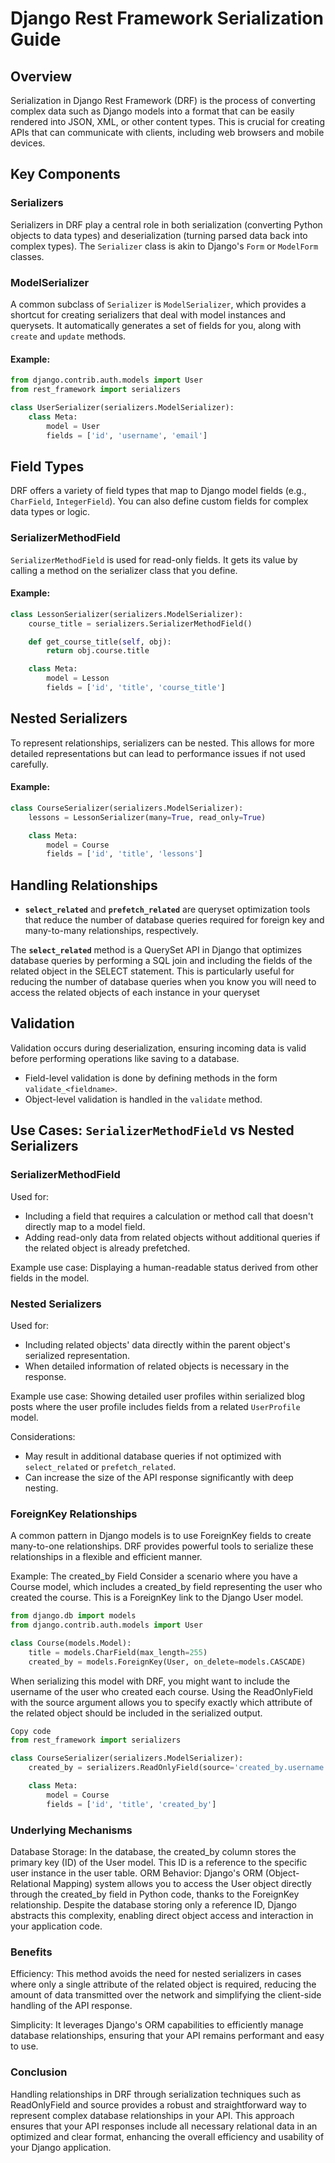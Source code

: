 
# Django Rest Framework Serialization Guide

## Overview

Serialization in Django Rest Framework (DRF) is the process of converting complex data such as Django models into a format that can be easily rendered into JSON, XML, or other content types. This is crucial for creating APIs that can communicate with clients, including web browsers and mobile devices.

## Key Components

### Serializers

Serializers in DRF play a central role in both serialization (converting Python objects to data types) and deserialization (turning parsed data back into complex types). The `Serializer` class is akin to Django's `Form` or `ModelForm` classes.

### ModelSerializer

A common subclass of `Serializer` is `ModelSerializer`, which provides a shortcut for creating serializers that deal with model instances and querysets. It automatically generates a set of fields for you, along with `create` and `update` methods.

#### Example:

```python
from django.contrib.auth.models import User
from rest_framework import serializers

class UserSerializer(serializers.ModelSerializer):
    class Meta:
        model = User
        fields = ['id', 'username', 'email']
```

## Field Types

DRF offers a variety of field types that map to Django model fields (e.g., `CharField`, `IntegerField`). You can also define custom fields for complex data types or logic.

### SerializerMethodField

`SerializerMethodField` is used for read-only fields. It gets its value by calling a method on the serializer class that you define.

#### Example:

```python
class LessonSerializer(serializers.ModelSerializer):
    course_title = serializers.SerializerMethodField()

    def get_course_title(self, obj):
        return obj.course.title

    class Meta:
        model = Lesson
        fields = ['id', 'title', 'course_title']
```

## Nested Serializers

To represent relationships, serializers can be nested. This allows for more detailed representations but can lead to performance issues if not used carefully.

#### Example:

```python
class CourseSerializer(serializers.ModelSerializer):
    lessons = LessonSerializer(many=True, read_only=True)

    class Meta:
        model = Course
        fields = ['id', 'title', 'lessons']
```

## Handling Relationships

- **`select_related`** and **`prefetch_related`** are queryset optimization tools that reduce the number of database queries required for foreign key and many-to-many relationships, respectively.

The **`select_related`** method is a QuerySet API in Django that optimizes database queries by performing a SQL join and including the fields of the related object in the SELECT statement. This is particularly useful for reducing the number of database queries when you know you will need to access the related objects of each instance in your queryset

## Validation

Validation occurs during deserialization, ensuring incoming data is valid before performing operations like saving to a database.

- Field-level validation is done by defining methods in the form `validate_<fieldname>`.
- Object-level validation is handled in the `validate` method.



## Use Cases: `SerializerMethodField` vs Nested Serializers

### SerializerMethodField

Used for:
- Including a field that requires a calculation or method call that doesn't directly map to a model field.
- Adding read-only data from related objects without additional queries if the related object is already prefetched.

Example use case: Displaying a human-readable status derived from other fields in the model.

### Nested Serializers

Used for:
- Including related objects' data directly within the parent object's serialized representation.
- When detailed information of related objects is necessary in the response.

Example use case: Showing detailed user profiles within serialized blog posts where the user profile includes fields from a related `UserProfile` model.

Considerations:
- May result in additional database queries if not optimized with `select_related` or `prefetch_related`.
- Can increase the size of the API response significantly with deep nesting.

### ForeignKey Relationships

A common pattern in Django models is to use ForeignKey fields to create many-to-one relationships. DRF provides powerful tools to serialize these relationships in a flexible and efficient manner.

Example: The created_by Field
Consider a scenario where you have a Course model, which includes a created_by field representing the user who created the course. This is a ForeignKey link to the Django User model.

```python
from django.db import models
from django.contrib.auth.models import User

class Course(models.Model):
    title = models.CharField(max_length=255)
    created_by = models.ForeignKey(User, on_delete=models.CASCADE)
```

When serializing this model with DRF, you might want to include the username of the user who created each course. Using the ReadOnlyField with the source argument allows you to specify exactly which attribute of the related object should be included in the serialized output.

```python
Copy code
from rest_framework import serializers

class CourseSerializer(serializers.ModelSerializer):
    created_by = serializers.ReadOnlyField(source='created_by.username')

    class Meta:
        model = Course
        fields = ['id', 'title', 'created_by']
```

### Underlying Mechanisms

Database Storage: In the database, the created_by column stores the primary key (ID) of the User model. This ID is a reference to the specific user instance in the user table.
ORM Behavior: Django's ORM (Object-Relational Mapping) system allows you to access the User object directly through the created_by field in Python code, thanks to the ForeignKey relationship. Despite the database storing only a reference ID, Django abstracts this complexity, enabling direct object access and interaction in your application code.

### Benefits

Efficiency: This method avoids the need for nested serializers in cases where only a single attribute of the related object is required, reducing the amount of data transmitted over the network and simplifying the client-side handling of the API response.

Simplicity: It leverages Django's ORM capabilities to efficiently manage database relationships, ensuring that your API remains performant and easy to use.

### Conclusion

Handling relationships in DRF through serialization techniques such as ReadOnlyField and source provides a robust and straightforward way to represent complex database relationships in your API. This approach ensures that your API responses include all necessary relational data in an optimized and clear format, enhancing the overall efficiency and usability of your Django application.